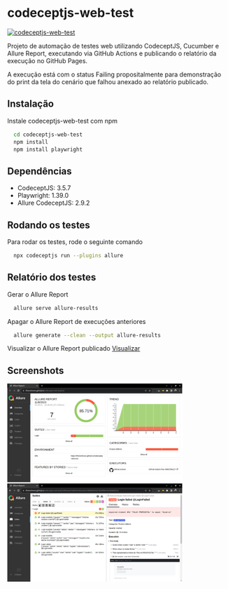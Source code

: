 # codeceptjs-web-test
[![codeceptjs-web-test](https://github.com/rlhorochovec/codeceptjs-web-test/actions/workflows/ci.yml/badge.svg)](https://github.com/rlhorochovec/codeceptjs-web-test/actions/workflows/ci.yml)

Projeto de automação de testes web utilizando CodeceptJS, Cucumber e Allure Report, executando via GitHub Actions e publicando o relatório da execução no GitHub Pages.

A execução está com o status Failing propositalmente para demonstração do print da tela do cenário que falhou anexado ao relatório publicado.

## Instalação
Instale codeceptjs-web-test com npm

```bash
  cd codeceptjs-web-test
  npm install
  npm install playwright
```
    
## Dependências
- CodeceptJS: 3.5.7
- Playwright: 1.39.0
- Allure CodeceptJS: 2.9.2

## Rodando os testes
Para rodar os testes, rode o seguinte comando

```bash
  npx codeceptjs run --plugins allure
```

## Relatório dos testes
Gerar o Allure Report

```bash
  allure serve allure-results
```

Apagar o Allure Report de execuções anteriores

```bash
  allure generate --clean --output allure-results
```

Visualizar o Allure Report publicado
[Visualizar](https://rlhorochovec.github.io/codeceptjs-web-test/)

## Screenshots
<img src="https://github.com/rlhorochovec/codeceptjs-web-test/blob/develop/Screenshots/allure_overview.png" width="400" /> <img src="https://github.com/rlhorochovec/codeceptjs-web-test/blob/develop/Screenshots/allure_suites.png" width="400" />